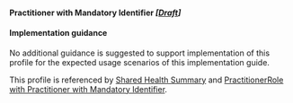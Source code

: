 #### Practitioner with Mandatory Identifier *[[Draft](http://hl7.org/fhir/stu3/valueset-publication-status.html)]*

#### Implementation guidance

No additional guidance is suggested to support implementation of this profile for the expected usage scenarios of this implementation guide.

This profile is referenced by [Shared Health Summary](StructureDefinition-composition-shs-1.html)
and [PractitionerRole with Practitioner with Mandatory Identifier](StructureDefinition-practitionerrole-withpractitionerident-1.html).
